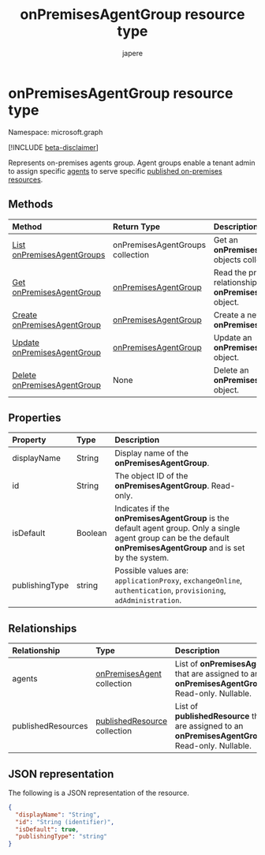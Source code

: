 ﻿---
title: "onPremisesAgentGroup resource type"
description: "onPremisesAgentGroup resource type."
localization_priority: Normal
author: "japere"
ms.prod: "microsoft-identity-platform"
doc_type: "resourcePageType"
---

# onPremisesAgentGroup resource type

Namespace: microsoft.graph

[!INCLUDE [beta-disclaimer](../../includes/beta-disclaimer.md)]

Represents on-premises agents group. Agent groups enable a tenant admin to assign specific [agents](onpremisesagent.md) to serve specific [published on-premises resources](publishedresource.md).

## Methods

| Method                                                                | Return Type                                     | Description                                                                  |
| :-------------------------------------------------------------------- | :---------------------------------------------- | :--------------------------------------------------------------------------- |
| [List onPremisesAgentGroups](../api/onpremisesagentgroup-list.md)     | onPremisesAgentGroups collection                | Get an **onPremisesAgentGroup** objects collection.                          |
| [Get onPremisesAgentGroup](../api/onpremisesagentgroup-get.md)        | [onPremisesAgentGroup](onpremisesagentgroup.md) | Read the properties and relationships of an **onPremisesAgentGroup** object. |
| [Create onPremisesAgentGroup](../api/onpremisesagentgroup-post.md)    | [onPremisesAgentGroup](onpremisesagentgroup.md) | Create a new **onPremisesAgentGroup**.                                       |
| [Update onPremisesAgentGroup](../api/onpremisesagentgroup-update.md)  | [onPremisesAgentGroup](onpremisesagentgroup.md) | Update an **onPremisesAgentGroup** object.                                   |
| [Delete  onPremisesAgentGroup](../api/onpremisesagentgroup-delete.md) | None                                            | Delete an **onPremisesAgentGroup** object.                                   |

## Properties

| Property       | Type    | Description                                                                                                                                                           |
| :------------- | :------ | :-------------------------------------------------------------------------------------------------------------------------------------------------------------------- |
| displayName    | String  | Display name of the **onPremisesAgentGroup**.                                                                                                                         |
| id             | String  | The object ID of the **onPremisesAgentGroup**. Read-only.                                                                                                             |
| isDefault      | Boolean | Indicates if the **onPremisesAgentGroup** is the default agent group. Only a single agent group can be the default **onPremisesAgentGroup** and is set by the system. |
| publishingType | string  | Possible values are: `applicationProxy`, `exchangeOnline`, `authentication`, `provisioning`, `adAdministration`.                                                      |

## Relationships

| Relationship       | Type                                                 | Description                                                                                          |
| :----------------- | :--------------------------------------------------- | :--------------------------------------------------------------------------------------------------- |
| agents             | [onPremisesAgent](onpremisesagent.md) collection     | List of **onPremisesAgent** that are assigned to an **onPremisesAgentGroup**. Read-only. Nullable.   |
| publishedResources | [publishedResource](publishedresource.md) collection | List of **publishedResource** that are assigned to an **onPremisesAgentGroup**. Read-only. Nullable. |

## JSON representation

The following is a JSON representation of the resource.

<!-- {
  "blockType": "resource",
  "optionalProperties": [

  ],
  "@odata.type": "microsoft.graph.onPremisesAgentGroup",
  "baseType": "",
  "keyProperty": "id"
}-->

```json
{
  "displayName": "String",
  "id": "String (identifier)",
  "isDefault": true,
  "publishingType": "string"
}
```

<!-- uuid: 16cd6b66-4b1a-43a1-adaf-3a886856ed98
2019-02-04 14:57:30 UTC -->

<!-- {
  "type": "#page.annotation",
  "description": "onPremisesAgentGroup resource",
  "keywords": "",
  "section": "documentation",
  "tocPath": ""
}-->
